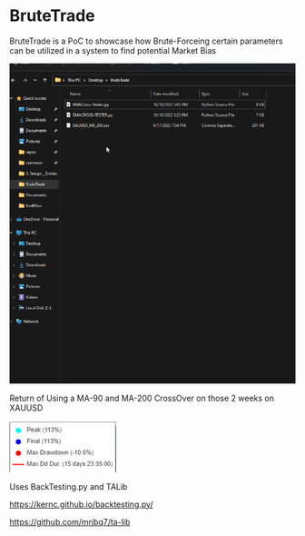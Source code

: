 # BruteTrade

BruteTrade is a PoC to showcase how Brute-Forceing certain parameters can be utilized in a system to find potential Market Bias


![](Misc/BT-Demo.gif)

Return of Using a MA-90 and MA-200 CrossOver on those 2 weeks on XAUUSD

![](Misc/results.png)


Uses BackTesting.py and TALib

https://kernc.github.io/backtesting.py/

https://github.com/mrjbq7/ta-lib
